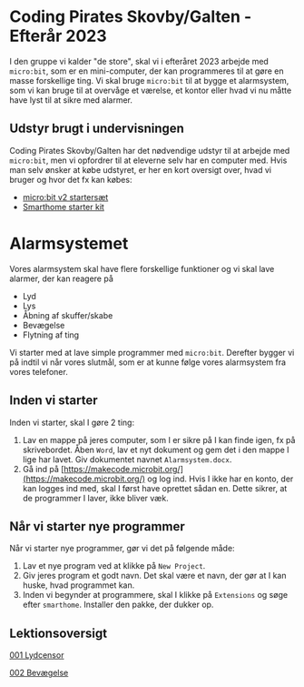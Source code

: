 # Coding Pirates Skovby/Galten - Efterår 2023

I den gruppe vi kalder "de store", skal vi i efteråret 2023 arbejde med `micro:bit`, som er en mini-computer, der kan programmeres til at gøre en masse forskellige ting. Vi skal bruge `micro:bit` til at bygge et alarmsystem, som vi kan bruge til at overvåge et værelse, et kontor eller hvad vi nu måtte have lyst til at sikre med alarmer.

## Udstyr brugt i undervisningen

Coding Pirates Skovby/Galten har det nødvendige udstyr til at arbejde med `micro:bit`, men vi opfordrer til at eleverne selv har en computer med. Hvis man selv ønsker at købe udstyret, er her en kort oversigt over, hvad vi bruger og hvor det fx kan købes:

- [micro:bit v2 startersæt](https://www.podconsultsbutik.dk/bbc-micro-bit-v2-startersaet)
- [Smarthome starter kit](https://www.podconsultsbutik.dk/elecfreaks-micro-bit-smart-home-kit-uden-micro-bit-board)

# Alarmsystemet

Vores alarmsystem skal have flere forskellige funktioner og vi skal lave alarmer, der kan reagere på

- Lyd
- Lys
- Åbning af skuffer/skabe
- Bevægelse
- Flytning af ting

Vi starter med at lave simple programmer med `micro:bit`. Derefter bygger vi på indtil vi når vores slutmål, som er at kunne følge vores alarmsystem fra vores telefoner.

## Inden vi starter

Inden vi starter, skal I gøre 2 ting:

1. Lav en mappe på jeres computer, som I er sikre på I kan finde igen, fx på skrivebordet. Åben `Word`, lav et nyt dokument og gem det i den mappe I lige har lavet. Giv dokumentet navnet `Alarmsystem.docx`.
2. Gå ind på [https://makecode.microbit.org/](https://makecode.microbit.org/) og log ind. Hvis I ikke har en konto, der kan logges ind med, skal I først have oprettet sådan en. Dette sikrer, at de programmer I laver, ikke bliver væk.

## Når vi starter nye programmer

Når vi starter nye programmer, gør vi det på følgende måde:

1. Lav et nye program ved at klikke på `New Project`.
2. Giv jeres program et godt navn. Det skal være et navn, der gør at I kan huske, hvad programmet kan.
3. Inden vi begynder at programmere, skal I klikke på `Extensions` og søge efter `smarthome`. Installer den pakke, der dukker op.

## Lektionsoversigt

[001 Lydcensor](001%20Lydcensor)

[002 Bevægelse](002%20Bevægelse)
